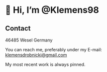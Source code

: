 # 👋 Hi, I’m @Klemens98



## Contact
46485 Wesel
Germany

You can reach me, preferably under my E-mail:
klemensdrobnicki@gmail.com


My most recent work is always pinned.

<!---
Klemens98/Klemens98 is a ✨ special ✨ repository because its `README.md` (this file) appears on your GitHub profile.
You can click the Preview link to take a look at your changes.
--->
